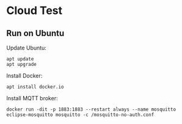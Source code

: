 # Cloud Test

## Run on Ubuntu

Update Ubuntu:

```
apt update
apt upgrade
```

Install Docker:

```
apt install docker.io
```

Install MQTT broker:

```
docker run -dit -p 1883:1883 --restart always --name mosquitto eclipse-mosquitto mosquitto -c /mosquitto-no-auth.conf
```
